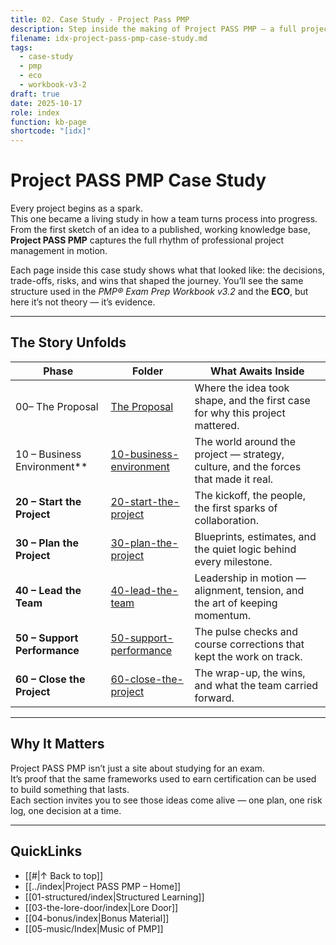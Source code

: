 ```yaml
---
title: 02. Case Study - Project Pass PMP
description: Step inside the making of Project PASS PMP — a full project life cycle told through real plans, risks, and decisions.
filename: idx-project-pass-pmp-case-study.md
tags:
  - case-study
  - pmp
  - eco
  - workbook-v3-2
draft: true
date: 2025-10-17
role: index
function: kb-page
shortcode: "[idx]"
---
```


# Project PASS PMP Case Study

Every project begins as a spark.  
This one became a living study in how a team turns process into progress.  
From the first sketch of an idea to a published, working knowledge base, **Project PASS PMP** captures the full rhythm of professional project management in motion.

Each page inside this case study shows what that looked like: the decisions, trade-offs, risks, and wins that shaped the journey. You’ll see the same structure used in the *PMP® Exam Prep Workbook v3.2* and the **ECO**, but here it’s not theory — it’s evidence.

---

## The Story Unfolds

| Phase                        | Folder                                                        | What Awaits Inside                                                                  |
| ---------------------------- | ------------------------------------------------------------- | ----------------------------------------------------------------------------------- |
| 00– The Proposal             | [The Proposal](./00-introduction/index.md)                    | Where the idea took shape, and the first case for why this project mattered.        |
| 10 – Business Environment**  | [10-business-environment](./10-business-environment/index.md) | The world around the project — strategy, culture, and the forces that made it real. |
| **20 – Start the Project**   | [20-start-the-project](./20-start-the-project/index.md)       | The kickoff, the people, the first sparks of collaboration.                         |
| **30 – Plan the Project**    | [30-plan-the-project](./30-plan-the-project/index.md)         | Blueprints, estimates, and the quiet logic behind every milestone.                  |
| **40 – Lead the Team**       | [40-lead-the-team](./40-lead-the-team/index.md)               | Leadership in motion — alignment, tension, and the art of keeping momentum.         |
| **50 – Support Performance** | [50-support-performance](./50-support-performance/index.md)   | The pulse checks and course corrections that kept the work on track.                |
| **60 – Close the Project**   | [60-close-the-project](./60-close-the-project/index.md)       | The wrap-up, the wins, and what the team carried forward.                           |

---

## Why It Matters

Project PASS PMP isn’t just a site about studying for an exam.  
It’s proof that the same frameworks used to earn certification can be used to build something that lasts.  
Each section invites you to see those ideas come alive — one plan, one risk log, one decision at a time.

---

## QuickLinks
- [[#|↑ Back to top]]
- [[../index|Project PASS PMP – Home]]
- [[01-structured/index|Structured Learning]]
- [[03-the-lore-door/index|Lore Door]]
- [[04-bonus/index|Bonus Material]]
- [[05-music/Index|Music of PMP]]
